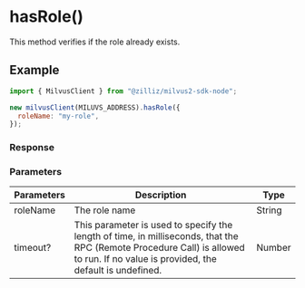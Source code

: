 # hasRole()

This method verifies if the role already exists.

## Example

```javascript
import { MilvusClient } from "@zilliz/milvus2-sdk-node";

new milvusClient(MILUVS_ADDRESS).hasRole({
  roleName: "my-role",
});
```

### Response

### Parameters

| Parameters | Description                                                                                                                                                                       | Type   |
| ---------- | --------------------------------------------------------------------------------------------------------------------------------------------------------------------------------- | ------ |
| roleName   | The role name                                                                                                                                                                     | String |
| timeout?   | This parameter is used to specify the length of time, in milliseconds, that the RPC (Remote Procedure Call) is allowed to run. If no value is provided, the default is undefined. | Number |
